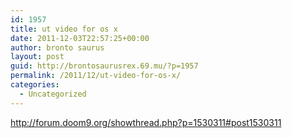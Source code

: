 ```yaml
---
id: 1957
title: ut video for os x
date: 2011-12-03T22:57:25+00:00
author: bronto saurus
layout: post
guid: http://brontosaurusrex.69.mu/?p=1957
permalink: /2011/12/ut-video-for-os-x/
categories:
  - Uncategorized
---
```

<http://forum.doom9.org/showthread.php?p=1530311#post1530311>